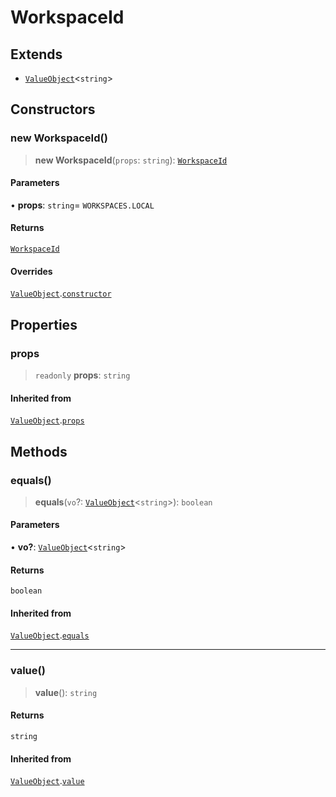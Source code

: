 # WorkspaceId

## Extends

- [`ValueObject`](../../../../utils/value-object/classes/ValueObject.md)\<`string`\>

## Constructors

### new WorkspaceId()

> **new WorkspaceId**(`props`: `string`): [`WorkspaceId`](WorkspaceId.md)

#### Parameters

• **props**: `string`= `WORKSPACES.LOCAL`

#### Returns

[`WorkspaceId`](WorkspaceId.md)

#### Overrides

[`ValueObject`](../../../../utils/value-object/classes/ValueObject.md).[`constructor`](../../../../utils/value-object/classes/ValueObject.md#constructors)

## Properties

### props

> `readonly` **props**: `string`

#### Inherited from

[`ValueObject`](../../../../utils/value-object/classes/ValueObject.md).[`props`](../../../../utils/value-object/classes/ValueObject.md#props)

## Methods

### equals()

> **equals**(`vo`?: [`ValueObject`](../../../../utils/value-object/classes/ValueObject.md)\<`string`\>): `boolean`

#### Parameters

• **vo?**: [`ValueObject`](../../../../utils/value-object/classes/ValueObject.md)\<`string`\>

#### Returns

`boolean`

#### Inherited from

[`ValueObject`](../../../../utils/value-object/classes/ValueObject.md).[`equals`](../../../../utils/value-object/classes/ValueObject.md#equals)

***

### value()

> **value**(): `string`

#### Returns

`string`

#### Inherited from

[`ValueObject`](../../../../utils/value-object/classes/ValueObject.md).[`value`](../../../../utils/value-object/classes/ValueObject.md#value)

